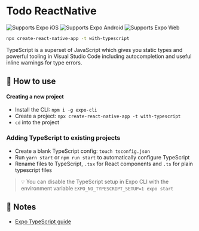# Todo ReactNative

<p>
  <!-- iOS -->
  <img alt="Supports Expo iOS" longdesc="Supports Expo iOS" src="https://img.shields.io/badge/iOS-4630EB.svg?style=flat-square&logo=APPLE&labelColor=999999&logoColor=fff" />
  <!-- Android -->
  <img alt="Supports Expo Android" longdesc="Supports Expo Android" src="https://img.shields.io/badge/Android-4630EB.svg?style=flat-square&logo=ANDROID&labelColor=A4C639&logoColor=fff" />
  <!-- Web -->
  <img alt="Supports Expo Web" longdesc="Supports Expo Web" src="https://img.shields.io/badge/web-4630EB.svg?style=flat-square&logo=GOOGLE-CHROME&labelColor=4285F4&logoColor=fff" />
</p>

```sh
npx create-react-native-app -t with-typescript
```

TypeScript is a superset of JavaScript which gives you static types and powerful tooling in Visual Studio Code including autocompletion and useful inline warnings for type errors.

## 🚀 How to use

#### Creating a new project

- Install the CLI: `npm i -g expo-cli`
- Create a project: `npx create-react-native-app -t with-typescript`
- `cd` into the project

### Adding TypeScript to existing projects

- Create a blank TypeScript config: `touch tsconfig.json`
- Run `yarn start` or `npm run start` to automatically configure TypeScript
- Rename files to TypeScript, `.tsx` for React components and `.ts` for plain typescript files

> 💡 You can disable the TypeScript setup in Expo CLI with the environment variable `EXPO_NO_TYPESCRIPT_SETUP=1 expo start`

## 📝 Notes

- [Expo TypeScript guide](https://docs.expo.dev/versions/latest/guides/typescript/)
